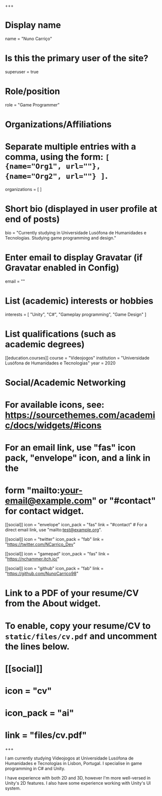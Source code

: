 +++
# Display name
name = "Nuno Carriço"

# Is this the primary user of the site?
superuser = true

# Role/position
role = "Game Programmer"

# Organizations/Affiliations
#   Separate multiple entries with a comma, using the form: `[ {name="Org1", url=""}, {name="Org2", url=""} ]`.
organizations = [ ]

# Short bio (displayed in user profile at end of posts)
bio = "Currently studying in Universidade Lusófona de Humanidades e Tecnologias. Studying game programming and design."

# Enter email to display Gravatar (if Gravatar enabled in Config)
email = ""

# List (academic) interests or hobbies
interests = [
  "Unity",
  "C#",
  "Gameplay programming",
  "Game Design"
]

# List qualifications (such as academic degrees)
[[education.courses]]
  course = "Videojogos"
  institution = "Universidade Lusófona de Humanidades e Tecnologias"
  year = 2020

# Social/Academic Networking
# For available icons, see: https://sourcethemes.com/academic/docs/widgets/#icons
#   For an email link, use "fas" icon pack, "envelope" icon, and a link in the
#   form "mailto:your-email@example.com" or "#contact" for contact widget.

[[social]]
  icon = "envelope"
  icon_pack = "fas"
  link = "#contact"  # For a direct email link, use "mailto:test@example.org".

[[social]]
  icon = "twitter"
  icon_pack = "fab"
  link = "https://twitter.com/NCarrico_Dev"

[[social]]
  icon = "gamepad"
  icon_pack = "fas"
  link = "https://nchammer.itch.io/"

[[social]]
  icon = "github"
  icon_pack = "fab"
  link = "https://github.com/NunoCarrico98"

# Link to a PDF of your resume/CV from the About widget.
# To enable, copy your resume/CV to `static/files/cv.pdf` and uncomment the lines below.
# [[social]]
#   icon = "cv"
#   icon_pack = "ai"
#   link = "files/cv.pdf"

+++

I am currently studying Videojogos at Universidade Lusófona de Humanidades e 
Tecnologias in Lisbon, Portugal. I specialise in game programming in C# and Unity.

I have experience with both 2D and 3D, however I'm more well-versed in Unity's
2D features. I also have some experience working with Unity's UI system.
